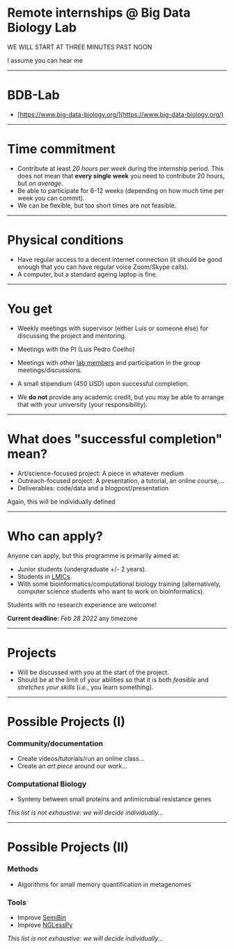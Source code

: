 # Remote internships @ Big Data Biology Lab


WE WILL START AT THREE MINUTES PAST NOON

I assume you can hear me

---

# BDB-Lab

- [https://www.big-data-biology.org/](https://www.big-data-biology.org/)

---

# Time commitment

- Contribute at least _20 hours per week_ during the internship period. This
  does not mean that **every single week** you need to contribute 20 hours, but
  _on average_.
- Be able to participate for 6-12 weeks (depending on how much time per week
  you can commit).
- We can be flexible, but too short times are not feasible.

---

# Physical conditions

- Have regular access to a decent internet connection (it should be good enough
  that you can have regular voice Zoom/Skype calls).
- A computer, but a standard ageing laptop is fine.

---

# You get

- Weekly meetings with supervisor (either Luis or someone else) for discussing
  the project and mentoring.
- Meetings with the PI (Luis Pedro Coelho)
- Meetings with other [lab members](https://big-data-biology.org/people) and
  participation in the group meetings/discussions.
- A small stipendium (450 USD) upon successful completion.

- We **do not** provide any academic credit, but you may be able to arrange
  that with your university (your responsibility).

---

# What does "successful completion" mean?

- Art/science-focused project: A piece in whatever medium
- Outreach-focused project: A presentation, a tutorial, an online course,...
- Deliverables: code/data and a blogpost/presentation

Again, this will be individually defined

---

# Who can apply?

Anyone can apply, but this programme is primarily aimed at:

- Junior students (undergraduate +/- 2 years).
- Students in [LMICs](https://wellcome.ac.uk/grant-funding/guidance/low-and-middle-income-countries).
- With some bioinformatics/computational biology training (alternatively,
  computer science students who want to work on bioinformatics).

Students with no research experience are welcome!

**Current deadline**: _Feb 28 2022_ any timezone

---

# Projects

- Will be discussed with you at the start of the project.
- Should be at the limit of your abilities so that it is both _feasible_ and
  _stretches your skills_ (_i.e._, you learn something).

---

# Possible Projects (I)

### Community/documentation

- Create videos/tutorials/run an online class...
- Create an _art piece_ around our work...

### Computational Biology

- Synteny between small proteins and antimicrobial resistance genes

_This list is not exhaustive: we will decide individually..._

---

# Possible Projects (II)

### Methods

- Algorithms for small memory quantification in metagenomes

### Tools

- Improve [SemiBin](http://github.com/BigDataBiology/SemiBin)
- Improve [NGLessPy](https://ngless.embl.de/nglesspy.html)

_This list is not exhaustive: we will decide individually..._
